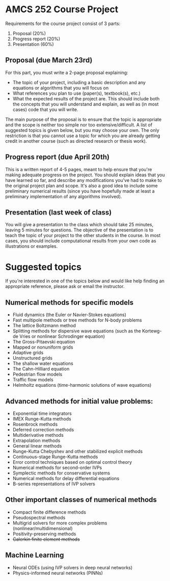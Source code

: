 # AMCS 252 Course Project

Requirements for the course project consist of 3 parts:

1. Proposal (20%)
2. Progress report (20%)
3. Presentation (60%)

## Proposal (due March 23rd)
For this part, you must write a 2-page proposal explaining:
  - The topic of your project, including a basic description and any equations or algorithms that you will focus on
  - What references you plan to use (paper(s), textbook(s), etc.)
  - What the expected results of the project are.  This should include both the concepts that you will understand and explain, as well as (in most cases) code that you will write.

The main purpose of the proposal is to ensure that the topic is appropriate and the scope is neither too simple nor too extensive/difficult.  A list of suggested
topics is given below, but you may choose your own.  The only restriction is that you cannot use a topic for which you are already getting credit
in another course (such as directed research or thesis work).

## Progress report (due April 20th)
This is a written report of 4-5 pages, meant to help ensure that you're making adequate progress on the project.
You should explain ideas that you have learned so far, and describe any modifications you've had to make to the original project plan and scope.
It's also a good idea to include some preliminary numerical results (since you have hopefully made at least a preliminary implementation
of any algorithms involved).

## Presentation (last week of class)
You will give a presentation to the class which should take 25 minutes, leaving 5 minutes for questions.  The objective of the presentation is to teach
the topic of your project to the other students in the course.  In most cases, you should include computational results from your own code as illustrations
or examples.


# Suggested topics

If you're interested in one of the topics below and would like help finding an appropriate reference,
please ask or email the instructor.

## Numerical methods for specific models
  - Fluid dynamics (the Euler or Navier-Stokes equations)
  - Fast multipole methods or tree methods for N-body problems 
  - The lattice Boltzmann method 
  - Splitting methods for dispersive wave equations (such as the Kortewg-de Vries or nonlinear Schrodinger equation) 
  - The Gross-Pitaevski equation 
  - Mapped or nonuniform grids
  - Adaptive grids 
  - Unstructured grids 
  - The shallow water equations
  - The Cahn-Hilliard equation 
  - Pedestrian flow models 
  - Traffic flow models
  - Helmholtz equations (time-harmonic solutions of wave equations) 
   
## Advanced methods for initial value problems:
  - Exponential time integrators
  - IMEX Runge-Kutta methods
  - Rosenbrock methods
  - Deferred correction methods
  - Multiderivative methods
  - Extrapolation methods
  - General linear methods
  - Runge-Kutta Chebyshev and other stabilized explicit methods
  - Continuous-stage Runge-Kutta methods
  - Error control techniques based on optimal control theory
  - Numerical methods for second-order IVPs
  - Symplectic methods for conservative systems
  - Numerical methods for delay differential equations
  - B-series representations of IVP solvers

## Other important classes of numerical methods
  - Compact finite difference methods 
  - Pseudospectral methods
  - Multigrid solvers for more complex problems (nonlinear/multidimensional) 
  - Positivity-preserving methods
  - ~~Galerkin finite element methods~~

## Machine Learning
  - Neural ODEs (using IVP solvers in deep neural networks)
  - Physics-informed neural networks (PINNs)
